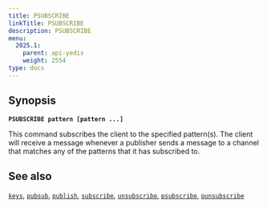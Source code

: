 ```yaml
---
title: PSUBSCRIBE
linkTitle: PSUBSCRIBE
description: PSUBSCRIBE
menu:
  2025.1:
    parent: api-yedis
    weight: 2554
type: docs
---
```


## Synopsis

**`PSUBSCRIBE pattern [pattern ...]`**

This command subscribes the client to the specified pattern(s). The client will receive a message whenever a publisher sends a message to a channel that matches any of the patterns that it has subscribed to.

## See also

[`keys`](../keys/),
[`pubsub`](../pubsub/),
[`publish`](../publish/),
[`subscribe`](../subscribe/),
[`unsubscribe`](../unsubscribe/),
[`psubscribe`](../psubscribe/),
[`punsubscribe`](../punsubscribe/)
